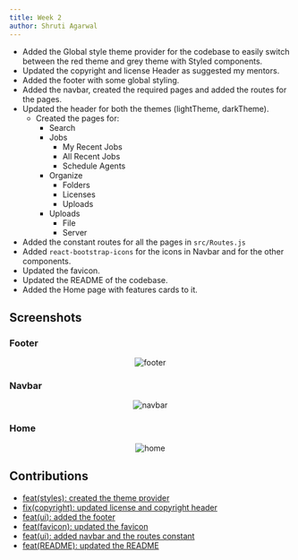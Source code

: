 ```yaml
---
title: Week 2
author: Shruti Agarwal
---
```

<!--
SPDX-License-Identifier: CC-BY-SA-4.0

SPDX-FileCopyrightText: 2021 Shruti Agarwal <mail2shruti.ag@gmail.com>
-->

* Added the Global style theme provider for the codebase to easily switch between the red theme and grey theme with Styled components.
* Updated the copyright and license Header as suggested my mentors.
* Added the footer with some global styling.
* Added the navbar, created the required pages and added the routes for the pages.
* Updated the header for both the themes (lightTheme, darkTheme).
    * Created the pages for:
        * Search
        * Jobs
            *  My Recent Jobs
            *  All Recent Jobs
            *  Schedule Agents
        * Organize
            *  Folders
            *  Licenses
            * Uploads
        * Uploads
            *  File
            *  Server
* Added the constant routes for all the pages in `src/Routes.js`
* Added `react-bootstrap-icons` for the icons in Navbar and for the other components.
* Updated the favicon.
* Updated the README of the codebase.
* Added the Home page with features cards to it.

## Screenshots

### Footer
<p align="center">
   <img src="https://user-images.githubusercontent.com/56133783/122836220-783a7800-d30f-11eb-8838-86aad04421ad.png" alt="footer"/>
</p>

### Navbar
<p align="center">
   <img src="https://user-images.githubusercontent.com/56133783/122569933-deea3800-d068-11eb-9c3a-4c353cdd20d2.png" alt="navbar"/>
</p>

### Home
<p align="center">
   <img src="https://user-images.githubusercontent.com/56133783/122691450-5f698e00-d24d-11eb-81d1-5b2fde217f3b.png" alt="home"/>
</p>


## Contributions
* [feat(styles): created the theme provider](https://github.com/fossology/FOSSologyUI/pull/5)
* [fix(copyright): updated license and copyright header](https://github.com/fossology/FOSSologyUI/pull/7)
* [feat(ui): added the footer](https://github.com/fossology/FOSSologyUI/pull/10)
* [feat(favicon): updated the favicon](https://github.com/fossology/FOSSologyUI/pull/11)
* [feat(ui): added navbar and the routes constant](https://github.com/fossology/FOSSologyUI/pull/12)
* [feat(README): updated the README](https://github.com/fossology/FOSSologyUI/pull/13)